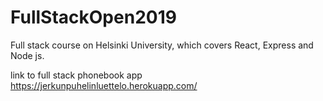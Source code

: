 # FullStackOpen2019

Full stack course on Helsinki University, which covers React, Express and Node js.

link to full stack phonebook app https://jerkunpuhelinluettelo.herokuapp.com/
